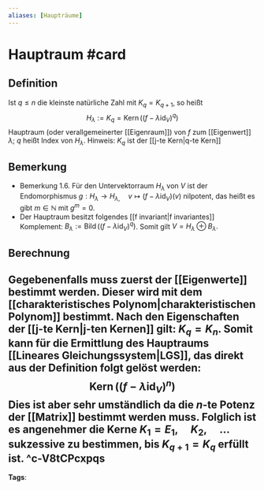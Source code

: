 ```yaml
---
aliases: [Haupträume]
---
```


# Hauptraum #card
## Definition
Ist $q \leq n$ die kleinste natürliche Zahl mit $K_{q}=K_{q+1}$, so heißt
$$
H_{\lambda}:=K_{q}=\operatorname{Kern}\left(\left(f-\lambda \operatorname{id}_{V}\right)^{q}\right)
$$
Hauptraum (oder verallgemeinerter [[Eigenraum]]) von $f$ zum [[Eigenwert]] $\lambda$; $q$ heißt Index von $H_{\lambda}$. Hinweis: $K_q$ ist der [[j-te Kern|q-te Kern]] 
## Bemerkung
- Bemerkung 1.6. Für den Untervektorraum $H_{\lambda}$ von $V$ ist der Endomorphismus $g: H_{\lambda} \rightarrow H_{\lambda,} \quad v \mapsto\left(f-\lambda \mathrm{id}_{V}\right)(v)$ nilpotent, das heißt es gibt $m \in \mathbb{N}$ mit $g^{m}=0$.
- Der Hauptraum besitzt folgendes [[f invariant|f invariantes]] Komplement: $B_{\lambda}:=\operatorname{Bild}\left(\left(f-\lambda \mathrm{id}_{V}\right)^{q}\right)$. Somit gilt $V=H_{\lambda} \oplus B_{\lambda}.$
## Berechnung
Gegebenenfalls muss zuerst der [[Eigenwerte]] bestimmt werden. Dieser wird mit dem [[charakteristisches Polynom|charakteristischen Polynom]] bestimmt. Nach den Eigenschaften der [[j-te Kern|j-ten Kernen]] gilt: $K_q = K_n$. Somit kann für die Ermittlung des Hauptraums [[Lineares Gleichungssystem|LGS]], das direkt aus der Definition folgt gelöst werden: $$\operatorname{Kern}\left(\left(f-\lambda \operatorname{id}_{V}\right)^{n}\right)$$Dies ist aber sehr umständlich da die $n$-te Potenz der [[Matrix]] bestimmt werden muss. Folglich ist es angenehmer die Kerne $K_1=E_1, \quad K_2, \quad ... \quad$ sukzessive zu bestimmen, bis $K_{q+1}=K_q$ erfüllt ist.
^c-V8tCPcxpqs
---
**Tags**: 